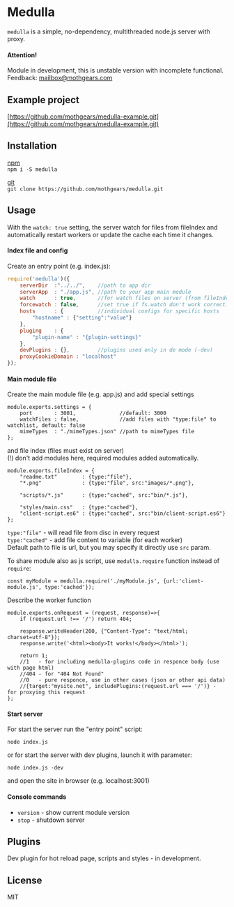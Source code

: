 # Medulla
`medulla` is a simple, no-dependency, multithreaded node.js server with proxy.

#### Attention!
Module in development, this is unstable version with incomplete functional.  
Feedback:
[mailbox@mothgears.com](mailto:mailbox@mothgears.com)

## Example project
[https://github.com/mothgears/medulla-example.git](https://github.com/mothgears/medulla-example.git)

## Installation

[npm](https://www.npmjs.com/package/medulla)  
`npm i -S medulla`
  
[git](https://github.com/mothgears/medulla.git)  
`git clone https://github.com/mothgears/medulla.git`

## Usage
With the `watch: true` setting, the server watch for files from fileIndex and automatically restart workers or update the cache each time it changes.

#### Index file and config
Create an entry point (e.g. index.js):
```js
require('medulla')({
    serverDir  :"../../",    //path to app dir
    serverApp  : "./app.js", //path to your app main module
    watch      : true,       //for watch files on server (from fileIndex)
    forcewatch : false,      //set true if fs.watch don't work correctly
    hosts      : {           //individual configs for specific hosts
    	"hostname" : {"setting":"value"} 
    },
    pluging    : {
    	"plugin-name" : "{plugin-settings}"
    }, 
    devPlugins : {},         //plugins used only in de mode (-dev)
    proxyCookieDomain : "localhost"
});
```

#### Main module file
Create the main module file (e.g. app.js) and add special settings
```es6
module.exports.settings = {
	port       : 3001,              //default: 3000
	watchFiles : false,             //add files with "type:file" to watchlist, default: false
	mimeTypes  : "./mimeTypes.json" //path to mimeTypes file
};
```

and file index (files must exist on server)   
(!) don't add modules here, required modules added automatically.
```es6
module.exports.fileIndex = {
	"readme.txt"        : {type:"file"},
	"*.png"             : {type:"file", src:"images/*.png"},

	"scripts/*.js"      : {type:"cached", src:"bin/*.js"},

	"styles/main.css"   : {type:"cached"},
	"client-script.es6" : {type:"cached", src:"bin/client-script.es6"}
};
```
`type:"file"`   - will read file from disc in every request  
`type:"cached"` - add file content to variable (for each worker)  
Default path to file is url, but you may specify it directly use `src` param.  

To share module also as js script, use `medulla.require` function instead of `require`:
```es6
const myModule = medulla.require('./myModule.js', {url:'client-module.js', type:'cached'});
```

Describe the worker function
```es6
module.exports.onRequest = (request, response)=>{
    if (request.url !== '/') return 404;

    response.writeHeader(200, {"Content-Type": "text/html; charset=utf-8"});
    response.write('<html><body>It works!</body></html>');
    
    return 1; 
    //1   - for including medulla-plugins code in responce body (use with page html)
    //404 - for "404 Not Found"
    //0   - pure responce, use in other cases (json or other api data)
    //{target:"mysite.net", includePlugins:(request.url === '/')} - for proxying this request
};
```

#### Start server
For start the server run the "entry point" script:
```
node index.js
```

or for start the server with dev plugins, launch it with parameter:
```
node index.js -dev
```
and open the site in browser (e.g. localhost:3001)

#### Console commands
  - `version` - show current module version  
  - `stop` - shutdown server

## Plugins
Dev plugin for hot reload page, scripts and styles - in development.

## License
MIT
